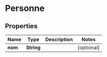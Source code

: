 

# Personne


## Properties

| Name | Type | Description | Notes |
|------------ | ------------- | ------------- | -------------|
|**nom** | **String** |  |  [optional] |



